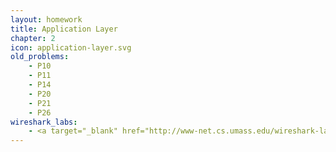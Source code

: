 ```yaml
---
layout: homework
title: Application Layer
chapter: 2
icon: application-layer.svg
old_problems:
    - P10
    - P11
    - P14
    - P20
    - P21
    - P26
wireshark_labs:
    - <a target="_blank" href="http://www-net.cs.umass.edu/wireshark-labs/Wireshark_HTTP_v8.0.pdf">HTTP</a>
---
```


